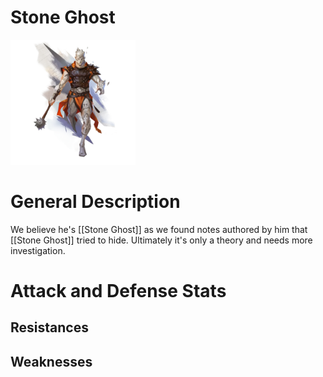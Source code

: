 # Stone Ghost

<img src="./images/stone_ghost.Avatar.webp"  alt="Giant Fly" width="200" />

# General Description

We believe he's [[Stone Ghost]] as we found notes authored by him that [[Stone Ghost]] tried to hide. Ultimately it's only a theory and needs more investigation.

# Attack and Defense Stats

## Resistances

## Weaknesses
